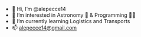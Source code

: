 - 👋 Hi, I’m @alepecce14
- 👀 I’m interested in Astronomy 🔭 & Programming 🧑‍💻
- 🌱 I’m currently learning Logistics and  Transports
- 📫 alepecce14@gmail.com

<!---
alepecce14/alepecce14 is a ✨ special ✨ repository because its `README.md` (this file) appears on your GitHub profile.
You can click the Preview link to take a look at your changes.
--->
